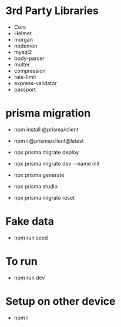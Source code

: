 # 3rd Party Libraries

- Cors
- Helmet
- morgan
- nodemon
- mysql2
- body-parser
- multer
- compression
- rate-limit
- express-validator
- passport

# prisma migration

- npm install @prisma/client
- npm i @prisma/client@latest
- npx prisma migrate deploy

- npx prisma migrate dev --name init
- npx prisma generate
- npx prisma studio
- npx prisma migrate reset

# Fake data

- npm run seed

# To run

- npm run dev

# Setup on other device

- npm i
